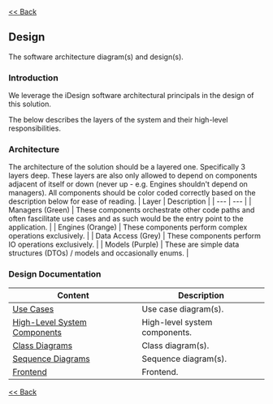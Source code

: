[<< Back](../README.md)

## Design
The software architecture diagram(s) and design(s).

### Introduction
We leverage the iDesign software architectural principals in the design of this solution.

The below describes the layers of the system and their high-level responsibilities.

### Architecture
The architecture of the solution should be a layered one. Specifically 3 layers deep. These layers are also only allowed to depend on components adjacent of itself or down (never up - e.g. Engines shouldn't depend on managers). All components should be color coded correctly based on the description below for ease of reading.
| Layer | Description |
| --- | --- |
| Managers (Green) | These components orchestrate other code paths and often fascilitate use cases and as such would be the entry point to the application. |
| Engines (Orange) | These components perform complex operations exclusively. |
| Data Access (Grey) | These components perform IO operations exclusively. |
| Models (Purple) | These are simple data structures (DTOs) / models and occasionally enums. |

### Design Documentation
| Content | Description
| -- | -- |
| [Use Cases](./designs/1_use_cases.md) | Use case diagram(s).
| [High-Level System Components](./designs/2_system_components.md) | High-level system components.
| [Class Diagrams](./designs/3_class.md) | Class diagram(s).
| [Sequence Diagrams](./designs/4_sequence.md) | Sequence diagram(s).
| [Frontend](./designs/5_frontend.md) | Frontend.

[<< Back](../README.md)
